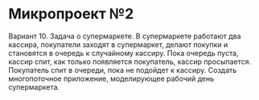 # Микропроект №2
Вариант 10. Задача о супермаркете. В супермаркете работают два кассира,
покупатели заходят в супермаркет, делают покупки и становятся в очередь к
случайному кассиру. Пока очередь пуста, кассир спит, как только появляется
покупатель, кассир просыпается. Покупатель спит в очереди, пока не
подойдет к кассиру. Создать многопоточное приложение, моделирующее
рабочий день супермаркета.
